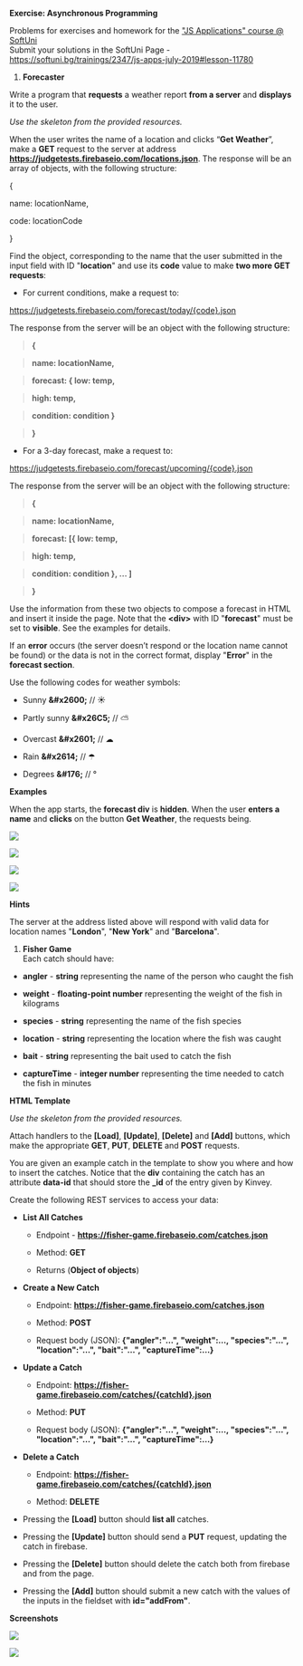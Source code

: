**Exercise: Asynchronous Programming**

Problems for exercises and homework for the ["JS Applications" course \@
SoftUni](https://softuni.bg/courses/js-applications)  
Submit your solutions in the SoftUni Page -
<https://softuni.bg/trainings/2347/js-apps-july-2019#lesson-11780>

1.  **Forecaster**

Write a program that **requests** a weather report **from a server** and
**displays** it to the user.

*Use the skeleton from the provided resources.*

When the user writes the name of a location and clicks “**Get Weather**”, make a
**GET** request to the server at address
**https://judgetests.firebaseio.com/locations.json**. The response will be an
array of objects, with the following structure:

{

name: locationName,

code: locationCode

}

Find the object, corresponding to the name that the user submitted in the input
field with ID "**location**" and use its **code** value to make **two more GET
requests**:

-   For current conditions, make a request to:

https://judgetests.firebaseio.com/forecast/today/{code}.json

The response from the server will be an object with the following structure:

>   **{**

>   **name: locationName,**

>   **forecast: { low: temp,**

>   **high: temp,**

>   **condition: condition }**

>   **}**

-   For a 3-day forecast, make a request to:

https://judgetests.firebaseio.com/forecast/upcoming/{code}.json

The response from the server will be an object with the following structure:

>   **{**

>   **name: locationName,**

>   **forecast: [{ low: temp,**

>   **high: temp,**

>   **condition: condition }, … ]**

>   **}**

Use the information from these two objects to compose a forecast in HTML and
insert it inside the page. Note that the **\<div\>** with ID "**forecast**" must
be set to **visible**. See the examples for details.

If an **error** occurs (the server doesn’t respond or the location name cannot
be found) or the data is not in the correct format, display "**Error**" in the
**forecast section**.

Use the following codes for weather symbols:

-   Sunny **\&\#x2600;** // ☀

-   Partly sunny **\&\#x26C5;** // ⛅

-   Overcast **\&\#x2601;** // ☁

-   Rain **\&\#x2614;** // ☂

-   Degrees **\&\#176;** // °

**Examples**

When the app starts, the **forecast div** is **hidden**. When the user **enters
a name** and **clicks** on the button **Get Weather**, the requests being.

![](media/d8bc12003388920abb262bbb5c9acc22.png)

![](media/4acd7474b15925543ce0d1a370a1e12e.png)

![](media/e474fc1e7dbc82fc49e007a065930087.png)

![](media/02aa79c69af5927e2370cd345fba142e.png)

**Hints**

The server at the address listed above will respond with valid data for location
names "**London**", "**New York**" and "**Barcelona**".

1.  **Fisher Game**  
    Each catch should have:

-   **angler** - **string** representing the name of the person who caught the
    fish

-   **weight** - **floating-point number** representing the weight of the fish
    in kilograms

-   **species** - **string** representing the name of the fish species

-   **location** - **string** representing the location where the fish was
    caught

-   **bait** - **string** representing the bait used to catch the fish

-   **captureTime** - **integer number** representing the time needed to catch
    the fish in minutes

**HTML Template**

*Use the skeleton from the provided resources.*

Attach handlers to the **[Load]**, **[Update]**, **[Delete]** and **[Add]**
buttons, which make the appropriate **GET**, **PUT**, **DELETE** and **POST**
requests.

You are given an example catch in the template to show you where and how to
insert the catches. Notice that the **div** containing the catch has an
attribute **data-id** that should store the **\_id** of the entry given by
Kinvey.

Create the following REST services to access your data:

-   **List All Catches**

    -   Endpoint - **https://fisher-game.firebaseio.com/catches.json**

    -   Method: **GET**

    -   Returns (**Object of objects**)

-   **Create a New Catch**

    -   Endpoint: **https://fisher-game.firebaseio.com/catches.json**

    -   Method: **POST**

    -   Request body (JSON): **{"angler":"…", "weight":…, "species":"…",
        "location":"…", "bait":"…", "captureTime":…}**

-   **Update a Catch**

    -   Endpoint: **https://fisher-game.firebaseio.com/catches/{catchId}.json**

    -   Method: **PUT**

    -   Request body (JSON): **{"angler":"…", "weight":…, "species":"…",
        "location":"…", "bait":"…", "captureTime":…}**

-   **Delete a Catch**

    -   Endpoint: **https://fisher-game.firebaseio.com/catches/{catchId}.json**

    -   Method: **DELETE**

-   Pressing the **[Load]** button should **list all** catches.

-   Pressing the **[Update]** button should send a **PUT** request, updating the
    catch in firebase.

-   Pressing the **[Delete]** button should delete the catch both from firebase
    and from the page.

-   Pressing the **[Add]** button should submit a new catch with the values of
    the inputs in the fieldset with **id="addFrom"**.

**Screenshots**

![](media/5cd8c630d0ef8fbf434b66d51c65f43a.png)

![](media/c6454dc44ed47f8fa3ab17434d01b2bd.png)
